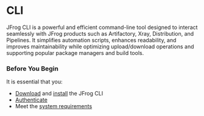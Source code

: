 # CLI

JFrog CLI is a powerful and efficient command-line tool designed to interact seamlessly with JFrog products such as Artifactory, Xray, Distribution, and Pipelines. It simplifies automation scripts, enhances readability, and improves maintainability while optimizing upload/download operations and supporting popular package managers and build tools.

### Before You Begin

It is essential that you:

* [Download](https://jfrog.com/getcli/) and [install](https://app.gitbook.com/s/HtpcI8sApaH537Ph5QxY/jfrog-applications/jfrog-cli/install#installation) the JFrog CLI&#x20;
* [Authenticate](https://app.gitbook.com/s/HtpcI8sApaH537Ph5QxY/jfrog-applications/jfrog-cli/authentication)
* Meet the [system requirements](../../shift-left-on-security/)
